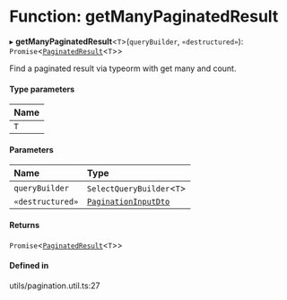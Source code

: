 # Function: getManyPaginatedResult

▸ **getManyPaginatedResult**<`T`\>(`queryBuilder`, `«destructured»`): `Promise`<[`PaginatedResult`](../interfaces/PaginatedResult.md)<`T`\>\>

Find a paginated result via typeorm with get many and count.

#### Type parameters

| Name |
| :------ |
| `T` |

#### Parameters

| Name | Type |
| :------ | :------ |
| `queryBuilder` | `SelectQueryBuilder`<`T`\> |
| `«destructured»` | [`PaginationInputDto`](../interfaces/PaginationInputDto.md) |

#### Returns

`Promise`<[`PaginatedResult`](../interfaces/PaginatedResult.md)<`T`\>\>

#### Defined in

utils/pagination.util.ts:27
